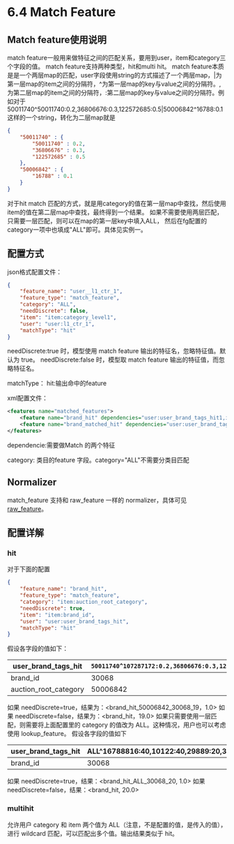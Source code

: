 # 6.4 Match Feature

## Match feature使用说明

match feature一般用来做特征之间的匹配关系，要用到user，item和category三个字段的值。
match feature支持两种类型，hit和multi hit。
match feature本质是是一个两层map的匹配，user字段使用string的方式描述了一个两层map，|为第一层map的item之间的分隔符，^为第一层map的key与value之间的分隔符。,为第二层map的item之间的分隔符，:第二层map的key与value之间的分隔符。例如对于50011740^50011740:0.2,36806676:0.3,122572685:0.5|50006842^16788:0.1这样的一个string，转化为二层map就是

```json
{
	"50011740" : {
		"50011740" : 0.2,
		"36806676" : 0.3,
		"122572685" : 0.5
	},
	"50006842" : {
		"16788" : 0.1
	}
}
```

对于hit match 匹配的方式，就是用category的值在第一层map中查找，然后使用item的值在第二层map中查找，最终得到一个结果。 如果不需要使用两层匹配，只需要一层匹配，则可以在map的第一层key中填入ALL， 然后在fg配置的category一项中也填成"ALL"即可。具体见实例一。

## 配置方式

json格式配置文件：

```json
{
    "feature_name": "user__l1_ctr_1",
    "feature_type": "match_feature",
    "category": "ALL",
    "needDiscrete": false,
    "item": "item:category_level1",
    "user": "user:l1_ctr_1",
    "matchType": "hit"
}
```

needDiscrete:true 时，模型使用 match feature 输出的特征名，忽略特征值。默认为 true。
needDiscrete:false 时，模型取 match feature 输出的特征值，而忽略特征名。

matchType：
hit:输出命中的feature

xml配置文件：

```xml
<features name="matched_features">
    <feature name="brand_hit" dependencies="user:user_brand_tags_hit1,item:brand_id" category="item:auction_root_category" type="hit"/>
    <feature name="brand_matched_hit" dependencies="user:user_brand_tags_cos1,item:brand_id" category="ALL" type="hit"/>
</features>
```

dependencie:需要做Match 的两个特征

category: 类目的feature 字段。category="ALL"不需要分类目匹配

## Normalizer

match_feature 支持和 raw_feature 一样的 normalizer，具体可见 [raw_feature](./RawFeature.md)。

## 配置详解

### hit

对于下面的配置

```json
{
    "feature_name": "brand_hit",
    "feature_type": "match_feature",
    "category": "item:auction_root_category",
    "needDiscrete": true,
    "item": "item:brand_id",
    "user": "user:user_brand_tags_hit",
    "matchType": "hit"
}
```

假设各字段的值如下：

| user_brand_tags_hit   | `50011740^107287172:0.2,36806676:0.3,122572685:0.5\|50006842^16788816:0.1,10122:0.2,29889:0.3,30068:19` |
| --------------------- | ------------------------------------------------------------------------------------------------------- |
| brand_id              | 30068                                                                                                   |
| auction_root_category | 50006842                                                                                                |

如果 needDiscrete=true，结果为：\<brand_hit_50006842_30068_19，1.0>
如果 needDiscrete=false，结果为：\<brand_hit，19.0>
如果只需要使用一层匹配，则需要将上面配置里的 category 的值改为 ALL。这种情况，用户也可以考虑使用 lookup_feature。 假设各字段的值如下

| user_brand_tags_hit | ALL^16788816:40,10122:40,29889:20,30068:20 |
| ------------------- | ------------------------------------------ |
| brand_id            | 30068                                      |

如果 needDiscrete=true，结果：\<brand_hit_ALL_30068_20, 1.0> 如果 needDiscrete=false，结果：\<brand_hit, 20.0>

### multihit

允许用户 category 和 item 两个值为 ALL（注意，不是配置的值，是传入的值），进行 wildcard 匹配，可以匹配出多个值。输出结果类似于 hit。
